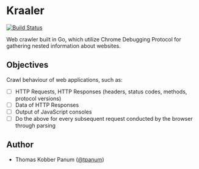 # Kraaler
[![Build Status](https://travis-ci.com/aau-network-security/kraaler.svg?token=Yc2xb5VVELJexrKxtyY8&branch=master)](https://travis-ci.com/aau-network-security/kraaler)

Web crawler built in Go, which utilize Chrome Debugging Protocol for gathering nested information about websites.

## Objectives

Crawl behaviour of web applications, such as:

- [ ] HTTP Requests, HTTP Responses (headers, status codes, methods, protocol versions)
- [ ] Data of HTTP Responses
- [ ] Output of JavaScript consoles
- [ ] Do the above for every subsequent request conducted by the browser through parsing

## Author
- Thomas Kobber Panum ([@tpanum](https://github.com/tpanum/))
